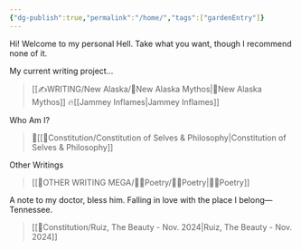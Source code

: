 ```yaml
---
{"dg-publish":true,"permalink":"/home/","tags":["gardenEntry"]}
---
```


Hi! Welcome to my personal Hell. Take what you want, though I recommend none of it.

My current writing project…
>[[✍WRITING/New Alaska/🔗New Alaska Mythos\|🔗New Alaska Mythos]]
>🔥[[Jammey Inflames\|Jammey Inflames]]

Who Am I?
>📜[[📃Constitution/Constitution of Selves & Philosophy\|Constitution of Selves & Philosophy]]

Other Writings
>[[👼OTHER WRITING MEGA/👩‍🎤Poetry/👩‍🎤Poetry\|👩‍🎤Poetry]]

A note to my doctor, bless him. Falling in love with the place I belong—Tennessee. 
>[[📃Constitution/Ruiz, The Beauty - Nov. 2024\|Ruiz, The Beauty - Nov. 2024]]

